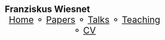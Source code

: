 <h1>
Franziskus Wiesnet
<span style="text-align: center; font-weight: normal; float: right;">
  <a class="current" href="index.html">Home</a> &#9900;
  <a href="publications.html">Papers</a> &#9900;
  <a href="talks.html">Talks</a> &#9900;
  <a href="teaching.html">Teaching</a> &#9900;
  <a href="cv.html">CV</a>
  </span>
</h1>

